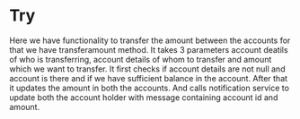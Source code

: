 # Try

Here we have functionality to transfer the amount between the accounts for that we have transferamount method.
It takes 3 parameters account deatils of who is transferring, account details of whom to transfer and amount which we want to transfer.
It first checks if account details are not null and account is there and if we have sufficient balance in the account.
After that it updates the amount in both the accounts.
And calls notification service to update both the account holder with message containing account id and amount.
